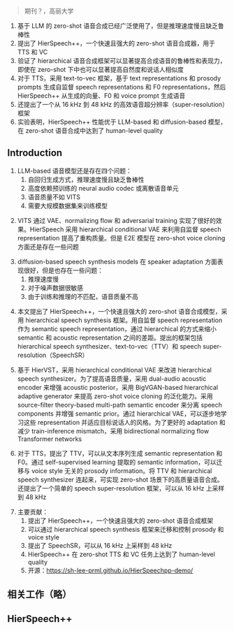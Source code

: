 > 期刊？，高丽大学
<!-- Large language models (LLM)-based speech synthesis has been widely adopted in zero-shot speech synthesis. However, they require a large-scale data and possess the same limitations as previous autoregressive speech models, including slow inference speed and lack of robustness. This paper proposes HierSpeech++, a fast and strong zero-shot speech synthesizer for text-to-speech (TTS) and voice conversion (VC). We verified that hierarchical speech synthesis frameworks could significantly improve the robustness and expressiveness of the synthetic speech. Furthermore, we significantly improve the naturalness and speaker similarity of synthetic speech even in zero-shot speech synthesis scenarios. For text-to-speech, we adopt the text-to-vec framework, which generates a self-supervised speech representation and an F0 representation based on text representations and prosody prompts. Then, HierSpeech++ generates speech from the generated vector, F0, and voice prompt. We further introduce a high-efficient speech super-resolution framework from 16 kHz to 48 kHz. The experimental results demonstrated that the hierarchical variational autoencoder could be a strong zero-shot speech synthesizer given that it outperforms LLM-based and diffusion-based models. Moreover, we achieved the first human-level quality zero-shot speech synthesis. Audio samples and source code are available at https://github.com/sh-lee-prml/HierSpeechpp. -->
1. 基于 LLM 的 zero-shot 语音合成已经广泛使用了，但是推理速度慢且缺乏鲁棒性
2. 提出了 HierSpeech++，一个快速且强大的 zero-shot 语音合成器，用于 TTS 和 VC
3. 验证了 hierarchical 语音合成框架可以显著提高合成语音的鲁棒性和表现力，即使在 zero-shot 下中也可以显著提高自然度和说话人相似度
4. 对于 TTS，采用 text-to-vec 框架，基于 text representations 和 prosody prompts 生成自监督 speech representations 和 F0 representations，然后 HierSpeech++ 从生成的向量、F0 和 voice prompt 生成语音
5. 还提出了一个从 16 kHz 到 48 kHz 的高效语音超分辨率（super-resolution）框架
6. 实验表明，HierSpeech++ 性能优于 LLM-based 和 diffusion-based 模型，在 zero-shot 语音合成中达到了 human-level quality

## Introduction
<!-- The advent of large language models (LLM) have facil- itated the widespread adoption of LLM-based models in speech synthesis and audio generation tasks. Conventional speech synthesis frameworks have advanced significantly driven by the integration of new features such as neural audio codecs for discrete speech or audio units. Although there is still a room for improvement in LLM-based speech models, these models possess four major limitations: 1) the first drawback is their auto-regressive generative manner, which has a slow inference speed and lack of robustness, resulting in repeating, skipping, and mispronunciation; 2) they are highly dependent on the pre-trained neural audio codec or discrete speech unit; 3) the audio quality of these models puts the clock back before the advent of the strong end-to-end speech synthesis framework proposed in [35]; 4) they require a large-scale dataset to train the model. -->
1. LLM-based 语音模型还是存在四个问题：
    1. 自回归生成方式，推理速度慢且缺乏鲁棒性
    2. 高度依赖预训练的 neural audio codec 或离散语音单元
    3. 语音质量不如 VITS
    4. 需要大规模数据集来训练模型
<!-- VITS [35] successfully introduced an end-to-end (E2E) speech synthesis framework by adopting a variational au- toencoder (VAE) augmented with normalizing flow and adversarial training. Driven by the ability to generate high- quality waveform audio within a fully end-to-end train- ing pipeline, the perceptual quality of synthetic speech is significantly better than that of two-stage speech synthesis models such as conventional text-to-speech (TTS) models and recent codec-based speech synthesis models. HierSpeech [48] further improved the reconstruction quality by adopting a hierarchical conditional VAE using self-supervised speech representation. They proposed a novel TTS frameworks, which can train the model without any text transcripts by leveraging self-supervised speech representation and hierarchical VAE. However, the E2E models have limitations in terms of zero-shot voice cloning. Although E2E models can synthesize speech with high-quality audio, their synthetic speech still has a little speaker similarity in zero-shot voice cloning scenarios, and their training processes require high computational complexity. -->
2. VITS 通过 VAE、normalizing flow 和 adversarial training 实现了很好的效果。HierSpeech 采用 hierarchical conditional VAE 来利用自监督 speech representation 提高了重构质量。但是 E2E 模型在 zero-shot voice cloning 方面还是存在一些问题
<!-- Meanwhile, diffusion-based speech synthesis models have also shown their strengths in terms of speaker adapta- tion. Diff-VC [64] introduced a conditional diffusion proba- bilistic model with a data-dependent prior for zero-shot voice conversion. Additionally, the effectiveness of diffusion mod- els for speaker adaptation, including DDDM-VC [10], Diff- hierVC [11], and UnitSpeech [32], has been proven. Although diffusion models exhibit a good adaptation performance, they have several limitations: 1) they have a slow inference speed with their iterative generation processes, and 2) they are vulnerable to noisy data for speaker adaptation. With noisy speech prompts, they may generate much more noisy speech mainly due to the powerful adaptation performance, and this may further results in the degradation of the perceptual audio quality. 3) Although diffusion models have shown strong generative performance, they still possess lower audio quality owing the train-inference mismatch of the two-stage generation between the ground-truth and generated Mel-spectrogram. -->
3. diffusion-based speech synthesis models 在 speaker adaptation 方面表现很好，但是也存在一些问题：
    1. 推理速度慢
    2. 对于噪声数据很敏感
    3. 由于训练和推理的不匹配，语音质量不高
<!-- In this paper, we present HierSpeech++, a fast and strong zero-shot speech synthesis model that uses a hierarchical speech synthesis framework. By adopting the E2E speech synthesis frameworks to take the advantage of high-quality waveform generation, we solved the limitation of style adap- tation by adopting a self-supervised speech representation as a semantic speech representation and bridging the gap between semantic and acoustic representation hierarchically. We propose a novel speech synthesis framework consisting of a hierarchical speech synthesizer, text-to-vec (TTV), and speech super-resolution (SpeechSR). -->
4. 本文提出了 HierSpeech++，一个快速且强大的 zero-shot 语音合成模型，采用 hierarchical speech synthesis 框架。用自监督 speech representation 作为 semantic speech representation，通过 hierarchical 的方式来缩小 semantic 和 acoustic representation 之间的差距。提出的框架包括 hierarchical speech synthesizer、text-to-vec（TTV）和 speech super-resolution（SpeechSR）
<!-- Based on HierVST [45], we introduce an improved hier- archical speech synthesizer using a hierarchical conditional VAE. To improve audio quality beyond perceptual quality, we adopt a dual-audio acoustic encoder in order to enhance the acoustic posterior and utilize a BigVGAN-based hierar- chical adaptive generator with conditional and unconditional generation for better out-of-distribution generalization (zero- shot voice cloning). In addition, we adopt a source-filter theory-based multi-path semantic encoder to disentangle speech components and enhance the semantic prior for speaker-agnostic and speaker-related semantic information. By using a hierarchical VAE, we can connect and learn these representations hierarchically and infer the waveform audio by progressively adapting to the target voice style. For better adaptation and train-inference mismatch reduction, we introduce bidirectional normalizing flow Transformer networks using AdaLN-Zero. Without a text-speech paired dataset, we can simply scale-up the dataset to train a hierarchical speech synthesizer for zero-shot voice cloning. -->
5. 基于 HierVST，采用 hierarchical conditional VAE 来改进 hierarchical speech synthesizer。为了提高语音质量，采用 dual-audio acoustic encoder 来增强 acoustic posterior，采用 BigVGAN-based hierarchical adaptive generator 来提高 zero-shot voice cloning 的泛化能力。采用 source-filter theory-based multi-path semantic encoder 来分离 speech components 并增强 semantic prior。通过 hierarchical VAE，可以逐步地学习这些 representation 并适应目标说话人的风格。为了更好的 adaptation 和减少 train-inference mismatch，采用 bidirectional normalizing flow Transformer networks
<!-- For text-to-speech, we introduce a TTV that can generate a semantic representation and an F0 from text sequences. Owing to the semantic information that is extracted from self- supervised learning, we can transfer prosody information that is irrelevant to voice style. By connecting the TTV and a hierarchical speech synthesizer, we can synthesize high-quality speech from text by hierarchically adapting the prosody and voice style even in zero-shot scenarios. We also propose a simple speech super-resolution framework to upsample high-resolution waveform audio from 16 kHz to 48 kHz. This can facilitate data accessibility for scaling up datasets in that we can utilize low-resolution speech data such as the automatic speech recognition (ASR) dataset to train the speech synthesizer and TTV models. -->
6. 对于 TTS，提出了 TTV，可以从文本序列生成 semantic representation 和 F0。通过 self-supervised learning 提取的 semantic information，可以迁移与 voice style 无关的 prosody information。将 TTV 和 hierarchical speech synthesizer 连起来，可实现 zero-shot 场景下的高质量语音合成。还提出了一个简单的 speech super-resolution 框架，可以从 16 kHz 上采样到 48 kHz
<!-- The main contributions of this study are as follows:
For fast and strong zero-shot speech synthesis, we presented HierSpeech++, a novel fully-parallel hierar- chical speech synthesis framework.
Prosody and voice style can be transferred and controlled using a hierarchical speech synthesis frame- work.
We also present SpeechSR which can upsample wave- form audio from 16 kHz to 48 kHz for high-resolution speech synthesis and data scalability.
HierSpeech++ achieved the first human-level quality for zero-shot text-to-speech and voice conversion tasks.
Audio samples and source code are available at https: //sh-lee-prml.github.io/HierSpeechpp-demo/ -->
7. 主要贡献：
    1. 提出了 HierSpeech++，一个快速且强大的 zero-shot 语音合成框架
    2. 可以通过 hierarchical speech synthesis 框架来迁移和控制 prosody 和 voice style
    3. 提出了 SpeechSR，可以从 16 kHz 上采样到 48 kHz
    4. HierSpeech++ 在 zero-shot TTS 和 VC 任务上达到了 human-level quality
    5. 开源：https://sh-lee-prml.github.io/HierSpeechpp-demo/

## 相关工作（略）

## HierSpeech++